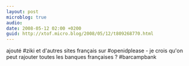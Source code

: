```yaml
---
layout: post
microblog: true
audio: 
date: 2008-05-12 02:00 +0200
guid: http://xtof.micro.blog/2008/05/12/t809268770.html
---
```

ajouté #ziki et d'autres sites français sur #openidplease - je crois qu'on peut rajouter toutes les banques françaises ? #barcampbank
